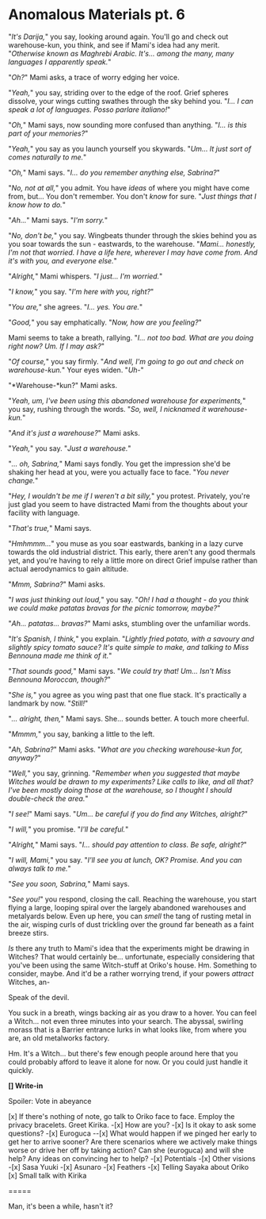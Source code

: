 # Anomalous Materials pt. 6

"*It's Darija,*" you say, looking around again. You'll go and check out warehouse-kun, you think, and see if Mami's idea had any merit. "*Otherwise known as Maghrebi Arabic. It's... among the many, many languages I apparently speak.*"

"*Oh?*" Mami asks, a trace of worry edging her voice.

"*Yeah,*" you say, striding over to the edge of the roof. Grief spheres dissolve, your wings cutting swathes through the sky behind you. "*I... I can speak a lot of languages. Posso parlare italiano!*"

"*Oh,*" Mami says, now sounding more confused than anything. "*I... is this part of your memories?*"

"*Yeah,*" you say as you launch yourself you skywards. "*Um... It just sort of comes naturally to me.*"

"*Oh,*" Mami says. "*I... do you remember anything else, Sabrina?*"

"*No, not at all,*" you admit. You have *ideas* of where you might have come from, but... You don't remember. You don't *know* for sure. "*Just things that I know how to do.*"

"*Ah...*" Mami says. "*I'm sorry.*"

"*No, don't be,*" you say. Wingbeats thunder through the skies behind you as you soar towards the sun - eastwards, to the warehouse. "*Mami... honestly, I'm not that worried. I have a life here, wherever I may have come from. And it's with you, and everyone else.*"

"*Alright,*" Mami whispers. "*I just... I'm worried.*"

"*I know,*" you say. "*I'm here with you, right?*"

"*You are,*" she agrees. "*I... yes. You are.*"

"*Good,*" you say emphatically. "*Now, how are you feeling?*"

Mami seems to take a breath, rallying. "*I... not too bad. What are you doing right now? Um. If I may ask?*"

"*Of course,*" you say firmly. "*And well, I'm going to go out and check on warehouse-kun.*" Your eyes widen. "*Uh-*"

"\*Warehouse-\*kun?" Mami asks.

"*Yeah, um, I've been using this abandoned warehouse for experiments,*" you say, rushing through the words. "*So, well, I nicknamed it warehouse-kun.*"

"*And it's just a warehouse?*" Mami asks.

"*Yeah,*" you say. "*Just a warehouse.*"

"*... oh, Sabrina,*" Mami says fondly. You get the impression she'd be shaking her head at you, were you actually face to face. "*You never change.*"

"*Hey, I wouldn't be me if I weren't a *bit* silly,*" you protest. Privately, you're just glad you seem to have distracted Mami from the thoughts about your facility with language.

"*That's true,*" Mami says.

"*Hmhmmm...*" you muse as you soar eastwards, banking in a lazy curve towards the old industrial district. This early, there aren't any good thermals yet, and you're having to rely a little more on direct Grief impulse rather than actual aerodynamics to gain altitude.

"*Mmm, Sabrina?*" Mami asks.

"*I was just thinking out loud,*" you say. "*Oh! I had a thought - do you think we could make patatas bravas for the picnic tomorrow, maybe?*"

"*Ah... patatas... bravas?*" Mami asks, stumbling over the unfamiliar words.

"*It's Spanish, I think,*" you explain. "*Lightly fried potato, with a savoury and slightly spicy tomato sauce? It's quite simple to make, and talking to Miss Bennouna made me think of it.*"

"*That sounds good,*" Mami says. "*We could try that! Um... Isn't Miss Bennouna Moroccan, though?*"

"*She is,*" you agree as you wing past that one flue stack. It's practically a landmark by now. "*Still!*"

"*... alright, then,*" Mami says. She... sounds better. A touch more cheerful.

"*Mmmm,*" you say, banking a little to the left.

"*Ah, Sabrina?*" Mami asks. "*What are you checking warehouse-*kun* for, anyway?*"

"*Well,*" you say, grinning. "*Remember when you suggested that maybe Witches would be drawn to my experiments? Like calls to like, and all that? I've been mostly doing those at the warehouse, so I thought I should double-check the area.*"

"*I see!*" Mami says. "*Um... be careful if you *do* find any Witches, alright?*"

"*I will,*" you promise. "*I'll be careful.*"

"*Alright,*" Mami says. "*I... should pay attention to class. Be safe, alright?*"

"*I will, Mami,*" you say. "*I'll see you at lunch, OK? Promise. And you can always talk to me.*"

"*See you soon, Sabrina,*" Mami says.

"*See you!*" you respond, closing the call. Reaching the warehouse, you start flying a large, looping spiral over the largely abandoned warehouses and metalyards below. Even up here, you can *smell* the tang of rusting metal in the air, wisping curls of dust trickling over the ground far beneath as a faint breeze stirs.

*Is* there any truth to Mami's idea that the experiments might be drawing in Witches? That would certainly be... unfortunate, especially considering that you've been using the same Witch-stuff at Oriko's house. Hm. Something to consider, maybe. And it'd be a rather worrying trend, if your powers *attract* Witches, an-

Speak of the devil.

You suck in a breath, wings backing air as you draw to a hover. You can feel a Witch... not even three minutes into your search. The abyssal, swirling morass that is a Barrier entrance lurks in what looks like, from where you are, an old metalworks factory.

Hm. It's a Witch... but there's few enough people around here that you could probably afford to leave it alone for now. Or you could just handle it quickly.

**\[] Write-in**

Spoiler: Vote in abeyance

\[x] If there's nothing of note, go talk to Oriko face to face. Employ the privacy bracelets. Greet Kirika.
-\[x] How are you?
-\[x] Is it okay to ask some questions?
-\[x] Euroguca
\--\[x] What would happen if we pinged her early to get her to arrive sooner? Are there scenarios where we actively make things worse or drive her off by taking action? Can she (euroguca) and will she help? Any ideas on convincing her to help?
-\[x] Potentials
-\[x] Other visions
-\[x] Sasa Yuuki
-\[x] Asunaro
-\[x] Feathers
-\[x] Telling Sayaka about Oriko
\[x] Small talk with Kirika

\=====​

Man, it's been a while, hasn't it?
